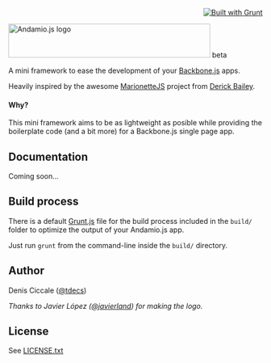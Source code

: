 <p align="right"><a href="http://gruntjs.com"><img src="https://cdn.gruntjs.com/builtwith.png" alt="Built with Grunt"></a></p>

<img src="https://raw.github.com/dciccale/Andamio.js/master/andamiojs-logo.png" width="400" height="67" alt="Andamio.js logo"> beta

A mini framework to ease the development of your [Backbone.js](http://backbonejs.com) apps.

Heavily inspired by the awesome [MarionetteJS](http://marionettejs.com/) project from [Derick Bailey](http://lostechies.com).

#### Why?

This mini framework aims to be as lightweight as posible while providing the boilerplate code (and a bit more) for a Backbone.js single page app.


## Documentation

Coming soon...

## Build process
There is a default [Grunt.js](http://gruntjs.com) file for the build process included in the `build/` folder to optimize the output of your Andamio.js app.

Just run `grunt` from the command-line inside the `build/` directory.

## Author
Denis Ciccale ([@tdecs](http://twitter.com/tdecs))

*Thanks to Javier López ([@javierland](http://twitter.com/javierland)) for making the logo.*

## License
See [LICENSE.txt](https://raw.github.com/dciccale/Andamio.js/master/LICENSE.txt)
